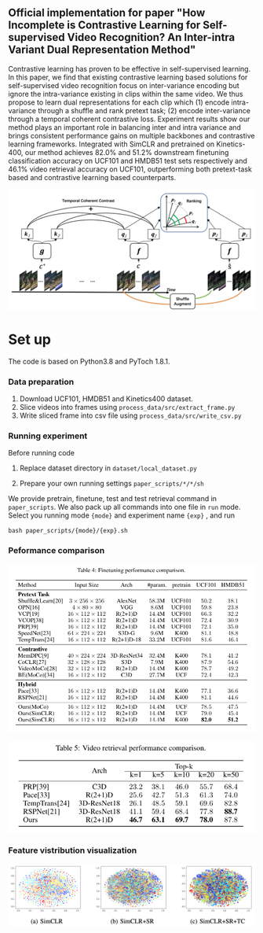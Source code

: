 ## Official implementation for paper "How Incomplete is Contrastive Learning for Self-supervised Video Recognition? An Inter-intra Variant Dual Representation Method"
Contrastive learning has proven to be effective in self-supervised learning. In this paper, we find that existing contrastive 
learning based solutions for self-supervised video recognition focus on inter-variance encoding but ignore the intra-variance 
existing in clips within the same video. We thus propose to learn dual representations for each clip which (1) 
encode intra-variance through a shuffle and rank pretext task; (2) encode inter-variance through a temporal 
coherent contrastive loss. Experiment results show our method plays an important role in balancing inter and intra variance 
and brings consistent performance gains on multiple backbones and contrastive learning frameworks. Integrated with SimCLR and 
pretrained on Kinetics-400, our method achieves 82.0% and 51.2% downstream finetuning classification accuracy on UCF101 
and HMDB51 test sets respectively and 46.1% video retrieval accuracy on UCF101, outperforming both pretext-task based and 
contrastive learning based counterparts.

![Overview](asset/overview.png)

# Set up
The code is based on Python3.8 and PyToch 1.8.1.

### Data preparation
1. Download UCF101, HMDB51 and Kinetics400 dataset.
2. Slice videos into frames using ```process_data/src/extract_frame.py```
3. Write sliced frame into csv file using ```process_data/src/write_csv.py```

### Running experiment
Before running code
1. Replace dataset directory in  ```dataset/local_dataset.py```

2. Prepare your own running settings ```paper_scripts/*/*/sh``` 

We provide pretrain, finetune, test and test retrieval command in ``paper_scripts``. We also pack up all commands into one file in ```run``` mode.
Select you running mode ```{mode}``` and experiment name ```{exp}``` , and run

```angular2html
bash paper_scripts/{mode}/{exp}.sh
```

### Peformance comparison

![Finetuning Comparison](asset/finetune_acc.png)

![Retrieval Comparison](asset/retrieval_acc.png)

### Feature vistribution visualization

![Feat_Distribution](asset/feat_dist.png)










 
